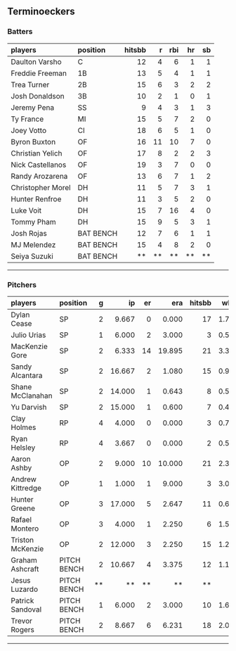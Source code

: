 ## Terminoeckers

### Batters

 
|players           |position  | hitsbb|  r| rbi| hr| sb| 
|:-----------------|:---------|------:|--:|---:|--:|--:| 
|Daulton Varsho    |C         |     12|  4|   6|  1|  1| 
|Freddie Freeman   |1B        |     13|  5|   4|  1|  1| 
|Trea Turner       |2B        |     15|  6|   3|  2|  2| 
|Josh Donaldson    |3B        |     10|  2|   1|  0|  1| 
|Jeremy Pena       |SS        |      9|  4|   3|  1|  3| 
|Ty France         |MI        |     15|  5|   7|  2|  0| 
|Joey Votto        |CI        |     18|  6|   5|  1|  0| 
|Byron Buxton      |OF        |     16| 11|  10|  7|  0| 
|Christian Yelich  |OF        |     17|  8|   2|  2|  3| 
|Nick Castellanos  |OF        |     19|  3|   7|  0|  0| 
|Randy Arozarena   |OF        |     13|  6|   7|  1|  2| 
|Christopher Morel |DH        |     11|  5|   7|  3|  1| 
|Hunter Renfroe    |DH        |     11|  3|   5|  2|  0| 
|Luke Voit         |DH        |     15|  7|  16|  4|  0| 
|Tommy Pham        |DH        |     15|  9|   5|  3|  1| 
|Josh Rojas        |BAT BENCH |     12|  7|   6|  1|  1| 
|MJ Melendez       |BAT BENCH |     15|  4|   8|  2|  0| 
|Seiya Suzuki      |BAT BENCH |     **| **|  **| **| **| 


* * *

### Pitchers

 
|players          |position    |  g|     ip| er|    era| hitsbb|  whip| so|  w| sv| 
|:----------------|:-----------|--:|------:|--:|------:|------:|-----:|--:|--:|--:| 
|Dylan Cease      |SP          |  2|  9.667|  0|  0.000|     17| 1.759| 16|  1|  0| 
|Julio Urias      |SP          |  1|  6.000|  2|  3.000|      3| 0.500| 10|  0|  0| 
|MacKenzie Gore   |SP          |  2|  6.333| 14| 19.895|     21| 3.316|  4|  0|  0| 
|Sandy Alcantara  |SP          |  2| 16.667|  2|  1.080|     15| 0.900| 11|  0|  0| 
|Shane McClanahan |SP          |  2| 14.000|  1|  0.643|      8| 0.571| 16|  1|  0| 
|Yu Darvish       |SP          |  2| 15.000|  1|  0.600|      7| 0.467| 13|  2|  0| 
|Clay Holmes      |RP          |  4|  4.000|  0|  0.000|      3| 0.750|  4|  0|  3| 
|Ryan Helsley     |RP          |  4|  3.667|  0|  0.000|      2| 0.545|  5|  0|  2| 
|Aaron Ashby      |OP          |  2|  9.000| 10| 10.000|     21| 2.333|  7|  0|  0| 
|Andrew Kittredge |OP          |  1|  1.000|  1|  9.000|      3| 3.000|  1|  0|  0| 
|Hunter Greene    |OP          |  3| 17.000|  5|  2.647|     11| 0.647| 21|  1|  0| 
|Rafael Montero   |OP          |  3|  4.000|  1|  2.250|      6| 1.500|  2|  0|  0| 
|Triston McKenzie |OP          |  2| 12.000|  3|  2.250|     15| 1.250| 12|  1|  0| 
|Graham Ashcraft  |PITCH BENCH |  2| 10.667|  4|  3.375|     12| 1.125|  6|  1|  0| 
|Jesus Luzardo    |PITCH BENCH | **|     **| **|     **|     **|    **| **| **| **| 
|Patrick Sandoval |PITCH BENCH |  1|  6.000|  2|  3.000|     10| 1.667|  8|  0|  0| 
|Trevor Rogers    |PITCH BENCH |  2|  8.667|  6|  6.231|     18| 2.077|  7|  1|  0| 


* * *


